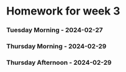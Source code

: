 # Homework for week 3


### Tuesday Morning - 2024-02-27



### Thursday Morning - 2024-02-29




### Thursday Afternoon - 2024-02-29